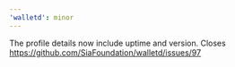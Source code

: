 ```yaml
---
'walletd': minor
---
```


The profile details now include uptime and version. Closes https://github.com/SiaFoundation/walletd/issues/97
